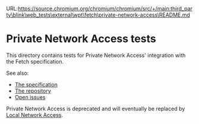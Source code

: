 URL:https://source.chromium.org/chromium/chromium/src/+/main:third_party\blink\web_tests\external\wpt\fetch\private-network-access\README.md
# Private Network Access tests

This directory contains tests for Private Network Access' integration with
the Fetch specification.

See also:

* [The specification](https://wicg.github.io/private-network-access/)
* [The repository](https://github.com/WICG/private-network-access/)
* [Open issues](https://github.com/WICG/private-network-access/issues/)

Private Network Access is deprecated and will eventually be replaced by [Local
Network Access](https://github.com/explainers-by-googlers/local-network-access).
